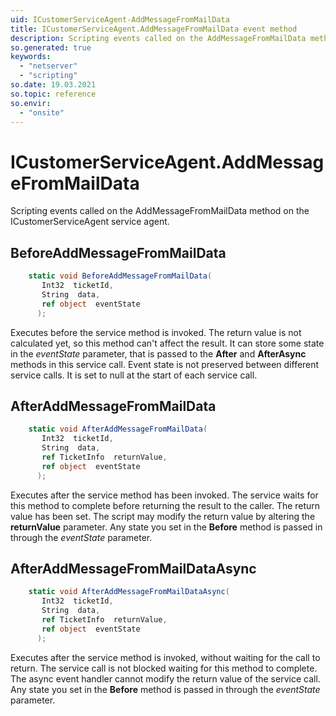 ```yaml
---
uid: ICustomerServiceAgent-AddMessageFromMailData
title: ICustomerServiceAgent.AddMessageFromMailData event method
description: Scripting events called on the AddMessageFromMailData method on the ICustomerServiceAgent service agent.
so.generated: true
keywords:
  - "netserver"
  - "scripting"
so.date: 19.03.2021
so.topic: reference
so.envir:
  - "onsite"
---
```

# ICustomerServiceAgent.AddMessageFromMailData

Scripting events called on the <see cref='M:SuperOffice.CRM.Services.ICustomerServiceAgent.AddMessageFromMailData'>AddMessageFromMailData</see> method on the <see cref='ICustomerServiceAgent'>ICustomerServiceAgent</see>  service agent.

## BeforeAddMessageFromMailData
```cs
    static void BeforeAddMessageFromMailData(
       Int32  ticketId,
       String  data,
       ref object  eventState
      );
```
Executes before the service method is invoked.
The return value is not calculated yet, so this method can't affect the result.
It can store some state in the *eventState* parameter, that is passed to the **After** and **AfterAsync** methods in this service call.
Event state is not preserved between different service calls. It is set to null at the start of each service call.
## AfterAddMessageFromMailData
```cs
    static void AfterAddMessageFromMailData(
       Int32  ticketId,
       String  data,
       ref TicketInfo  returnValue,
       ref object  eventState
      );
```
Executes after the service method has been invoked. The service waits for this method to complete before returning the result to the caller.
The return value has been set. The script may modify the return value by altering the **returnValue** parameter.
Any state you set in the **Before** method is passed in through the *eventState* parameter.
## AfterAddMessageFromMailDataAsync
```cs
    static void AfterAddMessageFromMailDataAsync(
       Int32  ticketId,
       String  data,
       ref TicketInfo  returnValue,
       ref object  eventState
      );
```
Executes after the service method is invoked, without waiting for the call to return.
The service call is not blocked waiting for this method to complete.
The async event handler cannot modify the return value of the service call.
Any state you set in the **Before** method is passed in through the *eventState* parameter.


